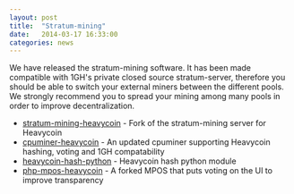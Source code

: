 ```yaml
---
layout: post
title:  "Stratum-mining"
date:   2014-03-17 16:33:00
categories: news
---
```


<p>We have released the stratum-mining software. It has been made compatible with 1GH's private closed source stratum-server, therefore you should be able to switch your external miners between the different pools. We strongly recommend you to spread your mining among many pools in order to improve decentralization.</p>

<ul>
<li><a href=" https://github.com/heavycoin/stratum-mining-heavycoin" target="_blank">stratum-mining-heavycoin</a> - Fork of the stratum-mining server for Heavycoin</li>
<li><a href=" https://github.com/heavycoin/cpuminer-heavycoin" target="_blank">cpuminer-heavycoin</a> - An updated cpuminer supporting Heavycoin hashing, voting and 1GH compatability</li>
<li><a href="https://github.com/heavycoin/heavycoin-hash-python" target="_blank">heavycoin-hash-python</a> - Heavycoin hash python module</li>
<li><a href="https://github.com/heavycoin/php-mpos-heavycoin" target="_blank">php-mpos-heavycoin</a> - A forked MPOS that puts voting on the UI to improve transparency</li>
</ul>
